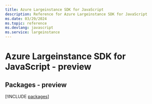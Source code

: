 ```yaml
---
title: Azure Largeinstance SDK for JavaScript
description: Reference for Azure Largeinstance SDK for JavaScript
ms.date: 03/29/2024
ms.topic: reference
ms.devlang: javascript
ms.service: largeinstance
---
```

# Azure Largeinstance SDK for JavaScript - preview
## Packages - preview
[!INCLUDE [packages](largeinstance-index.md)]